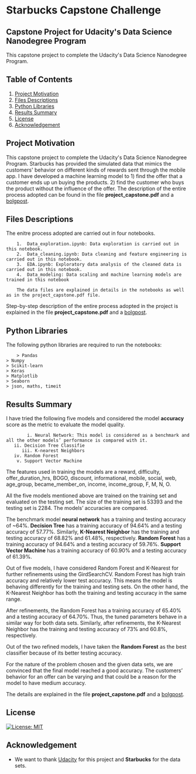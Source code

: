 # Starbucks Capstone Challenge
## Capstone Project for Udacity's Data Science Nanodegree Program

This capstone project to complete the Udacity's Data Science Nanodegree Program. 

## Table of Contents

1. [Project Motivation](#project_motivation)
2. [Files Descriptions](#files_descriptions)
3. [Python Libraries](#python_libraries)
4. [Results Summary](#results_summary)
5. [License](#license)
6. [Acknowledgement](#acknowledgement)

<a name="project_motivation"></a>
## Project Motivation
This capstone project to complete the Udacity's Data Science Nanodegree Program. Starbucks has provided the simulated data that mimics the customers' behavior on different kinds of rewards sent through the mobile app. I have developed a machine learning model to 1) find the offer that a customer ends up un buying the products. 2) find the customer who buys the product without the influence of the offer. The description of the entire process adopted can be found in the file   **project_capstone.pdf** and a [bolgpost](https://anup-pandey123.medium.com/starbucks-capstone-challenge-4a763b207985).

<a name="files_descriptions"></a>
## Files Descriptions

The enitre process adopted are carried out in four notebooks.
    
        1.  Data_exploration.ipynb: Data exploration is carried out in this notebook.
        2.  Data_cleaning.ipynb: Data cleaning and feature engineering is carried out in this notebook.
        3.  EDA.ipynb: Exploratory data analysis of the cleaned data is carried out in this notebook.
        4.  Data_modeling: Data scaling and machine learning models are trained in this notebook
        
        The data files are explained in details in the notebooks as well as in the project_capstone.pdf file.

Step-by-step description of the entire process adopted in the project is explained in the file **project_capstone.pdf** and a [bolgpost](https://anup-pandey123.medium.com/starbucks-capstone-challenge-4a763b207985).

<a name="python_libraries"></a>
## Python Libraries

The following python libraries are required to run the notebooks:

        > Pandas
	> Numpy
	> Scikit-learn
	> Keras
	> Matplotlib
	> Seaborn
	> json, maths, timeit
	
<a name="results_summary"></a>
## Results Summary

I have tried the following five models and considered the model **accuracy** score as the metric to evaluate the model quality.


            i. Neural Network: This model is considered as a benchmark and all the other models’ performance is compared with it.
	   ii. Decision Tree Classifie
          iii. K-nearest Neighbors
	   iv. Random Forest
	    v. Support Vector Machine
	    
The features used in training the models are a reward, difficulty, offer_duration_hrs, BOGO, discount, informational, mobile, social, web, age_group, became_member_on, income, income_group, F, M, N, O.


All the five models mentioned above are trained on the training set and evaluated on the testing set. The size of the training set is 53393 and the testing set is 2284. The models’ accuracies are compared.

The benchmark model **neural network** has a training and testing accuracy of ~64%. **Decision Tree** has a training accuracy of 94.64% and a testing accuracy of 57.77%. Similarly, **K-Nearest Neighbor** has the training and testing accuracy of 68.82% and 61.48%, respectively. **Random Forest** has a training accuracy of 94.64% and a testing accuracy of 59.76%. **Support Vector Machine** has a training accuracy of 60.90% and a testing accuracy of 61.39%.

Out of five models, I have considered Random Forest and K-Nearest for further refinements using the GirdSearchCV. Random Forest has high train accuracy and relatively lower test accuracy. This means the model is behaving differently for the training and testing sets. On the other hand, the K-Nearest Neighbor has both the training and testing accuracy in the same range. 

After refinements, the Random Forest has a training accuracy of 65.40% and a testing accuracy of 64.70%. Thus, the tuned parameters behave in a similar way for both data sets. Similarly, after refinements, the K-Nearest Neighbor has the training and testing accuracy of 73% and 60.8%, respectively. 

Out of the two refined models, I have taken the **Random Forest** as the best classifier because of its better testing accuracy. 

For the nature of the problem chosen and the given data sets, we are convinced that the final model reached a good accuracy. The customers’ behavior for an offer can be varying and that could be a reason for the model to have medium accuracy.

The details are explained in the file **project_capstone.pdf** and a [bolgpost](https://anup-pandey123.medium.com/starbucks-capstone-challenge-4a763b207985).

<a name="license"></a>
## License
[![License: MIT](https://img.shields.io/badge/License-MIT-yellow.svg)](https://opensource.org/licenses/MIT)


<a name="acknowledgement"></a>
## Acknowledgement
* We want to thank [Udacity](https://www.udacity.com/) for this project and **Starbucks** for the data sets.

